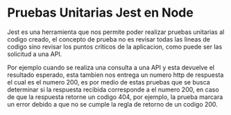 # Pruebas Unitarias Jest en Node
Jest es una herramienta que nos permite poder realizar pruebas unitarias al codigo creado, el concepto de prueba no es revisar todas las 
lineas de codigo sino revisar los puntos criticos de la aplicacion, como puede ser las solicitud a una API. 

Por ejemplo cuando se realiza una consulta a una API y esta devuelve el resultado esperado, esta tambien nos entrega un numero http de 
respuesta el cual es el numero 200, es por medio de estas pruebas que se busca determinar si la respuesta recibida corresponde a el numero
200, en caso de que la respuesta retorne un codigo 404, por ejemplo, la prueba marcara un error debido a que no se cumple la regla de 
retorno de un codigo 200. 
